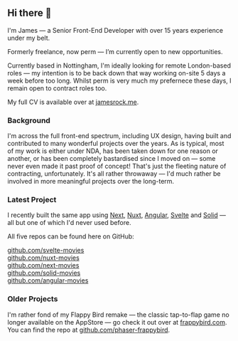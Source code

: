 ## Hi there 👋

I'm James — a Senior Front-End Developer with over 15 years experience under my belt. 

Formerly freelance, now perm — I’m currently open to new opportunities. 

Currently based in Nottingham, I'm ideally looking for remote London-based roles — my intention is to be back down that way working on-site 5 days a week before too long. Whilst perm is very much my prefernece these days, I remain open to contract roles too.

My full CV is available over at [jamesrock.me](jamesrock.me). 

### Background

I'm across the full front-end spectrum, including UX design, having built and contributed to many wonderful projects over the years. As is typical, most of my work is either under NDA, has been taken down for one reason or another, or has been completely bastardised since I moved on — some never even made it past proof of concept! That's just the fleeting nature of contracting, unfortunately. It's all rather throwaway — I'd much rather be involved in more meaningful projects over the long-term.

### Latest Project

I recently built the same app using [Next](https://nextjs.org), [Nuxt](https://nuxt.com), [Angular](https://angular.dev), [Svelte](https://svelte.dev) and [Solid](https://docs.solidjs.com) — all but one of which I'd never used before. 

All five repos can be found here on GitHub:

[github.com/svelte-movies](https://github.com/jamesrock/svelte-movies)  
[github.com/nuxt-movies](https://github.com/jamesrock/nuxt-movies)  
[github.com/next-movies](https://github.com/jamesrock/nextjs-movies)  
[github.com/solid-movies](https://github.com/jamesrock/solid-movies)  
[github.com/angular-movies](https://github.com/jamesrock/angular-movies)  

### Older Projects

I'm rather fond of my Flappy Bird remake — the classic tap-to-flap game no longer available on the AppStore — go check it out over at [frappybird.com](https://frappybird.com). You can find the repo at [github.com/phaser-frappybird](https://github.com/jamesrock/phaser-frappybird).

<!--
**jamesrock/jamesrock** is a ✨ _special_ ✨ repository because its `README.md` (this file) appears on your GitHub profile.

Here are some ideas to get you started:

- 🔭 I’m currently working on ...
- 🌱 I’m currently learning ...
- 👯 I’m looking to collaborate on ...
- 🤔 I’m looking for help with ...
- 💬 Ask me about ...
- 📫 How to reach me: ...
- 😄 Pronouns: ...
- ⚡ Fun fact: ...
-->
